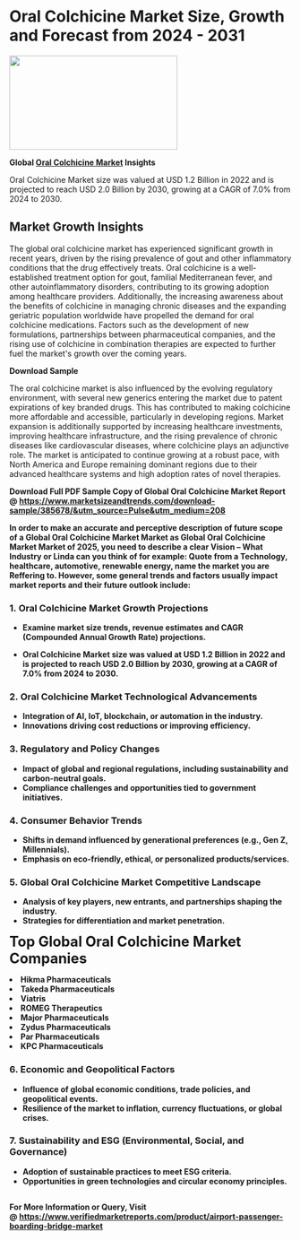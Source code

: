 <H1>Oral Colchicine Market Size, Growth and Forecast from 2024 - 2031</H1><img class="aligncenter size-medium wp-image-584254" src="https://thirdeyenews.in/wp-content/uploads/2024/09/Global-Market-Research-300x168.jpeg" alt="" width="300" height="168" /><p><strong>Global&nbsp;<a href="https://www.marketsizeandtrends.com/download-sample/385678/&amp;utm_source=Pulse&amp;utm_medium=208">Oral Colchicine Market</a> Insights</strong></p><p>Oral Colchicine Market size was valued at USD 1.2 Billion in 2022 and is projected to reach USD 2.0 Billion by 2030, growing at a CAGR of 7.0% from 2024 to 2030.</p><p><h2>Market Growth Insights</h2> <p>The global oral colchicine market has experienced significant growth in recent years, driven by the rising prevalence of gout and other inflammatory conditions that the drug effectively treats. Oral colchicine is a well-established treatment option for gout, familial Mediterranean fever, and other autoinflammatory disorders, contributing to its growing adoption among healthcare providers. Additionally, the increasing awareness about the benefits of colchicine in managing chronic diseases and the expanding geriatric population worldwide have propelled the demand for oral colchicine medications. Factors such as the development of new formulations, partnerships between pharmaceutical companies, and the rising use of colchicine in combination therapies are expected to further fuel the market's growth over the coming years.</p> <p><strong>Download Sample</strong></p> <p>The oral colchicine market is also influenced by the evolving regulatory environment, with several new generics entering the market due to patent expirations of key branded drugs. This has contributed to making colchicine more affordable and accessible, particularly in developing regions. Market expansion is additionally supported by increasing healthcare investments, improving healthcare infrastructure, and the rising prevalence of chronic diseases like cardiovascular diseases, where colchicine plays an adjunctive role. The market is anticipated to continue growing at a robust pace, with North America and Europe remaining dominant regions due to their advanced healthcare systems and high adoption rates of novel therapies.</p> <p><strong></p><p><span class=""><strong>Download Full PDF Sample Copy of Global Oral Colchicine Market Report</strong> @ <a href="https://www.marketsizeandtrends.com/download-sample/385678/&amp;utm_source=Pulse&amp;utm_medium=208" target="_blank">https://www.marketsizeandtrends.com/download-sample/385678/&amp;utm_source=Pulse&amp;utm_medium=208</a></span></p><p>In order to make an accurate and perceptive description of future scope of a Global&nbsp;Oral Colchicine Market Market as Global&nbsp;Oral Colchicine Market Market of 2025, you need to describe a clear Vision &ndash; What Industry or Linda can you think of for example: Quote from a Technology, healthcare, automotive, renewable energy, name the market you are Reffering to. However, some general trends and factors usually impact market reports and their future outlook include:</p><h3>1.&nbsp;<strong>Oral Colchicine Market Growth Projections</strong></h3><ul><li>Examine market size trends, revenue estimates and CAGR (Compounded Annual Growth Rate) projections.</li><li><p>Oral Colchicine Market size was valued at USD 1.2 Billion in 2022 and is projected to reach USD 2.0 Billion by 2030, growing at a CAGR of 7.0% from 2024 to 2030.</p></li></ul><h3>2.&nbsp;<strong>Oral Colchicine Market Technological Advancements</strong></h3><ul><li>Integration of AI, IoT, blockchain, or automation in the industry.</li><li>Innovations driving cost reductions or improving efficiency.</li></ul><h3>3.&nbsp;<strong>Regulatory and Policy Changes</strong></h3><ul><li>Impact of global and regional regulations, including sustainability and carbon-neutral goals.</li><li>Compliance challenges and opportunities tied to government initiatives.</li></ul><h3>4.&nbsp;<strong>Consumer Behavior Trends</strong></h3><ul><li>Shifts in demand influenced by generational preferences (e.g., Gen Z, Millennials).</li><li>Emphasis on eco-friendly, ethical, or personalized products/services.</li></ul><h3>5.&nbsp;<strong>Global Oral Colchicine Market Competitive Landscape</strong></h3><ul><li>Analysis of key players, new entrants, and partnerships shaping the industry.</li><li>Strategies for differentiation and market penetration.</li></ul><p data-pm-slice="1 1 []"><span style="color: inherit; font-family: inherit; font-size: 25px;">Top Global Oral Colchicine Market Companies</span></p><div class="" data-test-id=""><p><li>Hikma Pharmaceuticals</li><li> Takeda Pharmaceuticals</li><li> Viatris</li><li> ROMEG Therapeutics</li><li> Major Pharmaceuticals</li><li> Zydus Pharmaceuticals</li><li> Par Pharmaceuticals</li><li> KPC Pharmaceuticals</li></p></div><h3>6.&nbsp;<strong>Economic and Geopolitical Factors</strong></h3><ul><li>Influence of global economic conditions, trade policies, and geopolitical events.</li><li>Resilience of the market to inflation, currency fluctuations, or global crises.</li></ul><h3>7.&nbsp;<strong>Sustainability and ESG (Environmental, Social, and Governance)</strong></h3><ul><li>Adoption of sustainable practices to meet ESG criteria.</li><li>Opportunities in green technologies and circular economy principles.</li></ul><h2><strong style="font-size: 14px;">For More Information or Query, Visit @&nbsp;</strong><a style="background-color: #ffffff; font-size: 14px;" href="https://www.marketsizeandtrends.com/report/oral-colchicine-market/" target="_blank">https://www.verifiedmarketreports.com/product/airport-passenger-boarding-bridge-market</a></h2>
